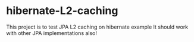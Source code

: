 # hibernate-L2-caching

This project is to test JPA L2 caching on hibernate example
It should work with other JPA implementations also!
